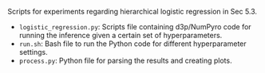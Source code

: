 Scripts for experiments regarding hierarchical logistic regression in Sec 5.3.

- `logistic_regression.py`: Scripts file containing d3p/NumPyro code for running the inference given a certain set of hyperparameters.
- `run.sh`: Bash file to run the Python code for different hyperparameter settings.
- `process.py`: Python file for parsing the results and creating plots.
